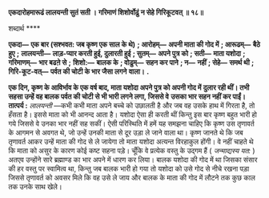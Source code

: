 **एकदारोहमारूढं लालयन्ती सुतं सती ।** **गरिमाणं शिशोर्वोढुं न सेहे गिरिकूटवत् ॥ १८॥** 

शब्दार्थ **** 

**एकदा—** **एक बार (सश्भवत: जब कृष्ण एक साल के थे)** **; आरोहम्—** **अपनी माता की गोद में** **; आरूढम्—** **बैठे हुए** **;** **लालयन्ती—** **लाड़-प्यार करती हुई, दुलारती हुई** **; सुतम्—** **अपने पुत्र को** **; सती—** **माता यशोदा** **; गरिमाणम्—** **भार बढऩे से** **;** **शिशो:—** **बालक के** **; वोढुम्—** **सहन कर पाने** **; न—** **नहीं** **; सेहे—** **समर्थ थी** **; गिरि-कूट-वत्—** **पर्वत की चोटी के भार जैसा लगने** **वाला।** **.** 

**एक दिन, कृष्ण के आविर्भाव के एक वर्ष बाद, माता यशोदा अपने पुत्र को अपनी गोद में** **दुलार रही थीं। तभी सहसा उन्हें वह बालक पर्वत की चोटी से भी भारी लगने लगा, जिससे वे** **उसका भार सहन नहीं कर पाईं।** **तात्पर्य :** *लालयन्ती* —कभी कभी माता अपने बच्चे को उछालती है और जब वह उसके हाथ में गिरता है, तो हँसता है। इससे माता को भी आनन्द आता है। यशोदा ऐसा ही करती थीं किन्तु इस बार कृष्ण बहुत भारी हो गये जिससे वे उनका भार नहीं सह सकीं। ऐसी परिस्थिति में हमें यह समझना चाहिए कि कृष्ण उस तृणावर्त के आगमन से अवगत थे, जो उन्हें उनकी माता से दूर उड़ा ले जाने वाला था। कृष्ण जानते थे कि जब तृणावर्त आकर उन्हें माता की गोद से ले जायेगा तो माता यशोदा अत्यन्त विरहाकुल होंगी। वे नहीं चाहते थे कि माता को असुर के कारण कोई कष्ट सहना पड़े। चूँकि वे प्रत्येक वस्तु के उद्गम हैं ( *जन्माद्यस्य यत:* ) अतएव उन्होंने सारे ब्रह्माण्ड का भार अपने में धारण कर लिया। बालक यशोदा की गोद में था जिसका संसार की हर वस्तु पर स्वामित्व था, किन्तु जब बालक भारी हो गया तो यशोदा को उसे गोद से नीचे रखना पड़ा जिससे तृणावर्त को अवसर मिले कि वह उसे ले जाय और बालक के माता की गोद में लौटने तक कुछ काल तक उनके साथ खेले।  